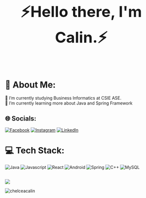 <h1 align="center" style="font-size:50px">⚡Hello there, I'm Calin.⚡</h1>
<br>

# 💫 About Me:
🔭 I’m currently studying Business Informatics at CSIE ASE.<br>
🌱 I’m currently learning more about Java and Spring Framework <br>


## 🌐 Socials:
[![Facebook](https://img.shields.io/badge/Facebook-%231877F2.svg?logo=Facebook&logoColor=white)](https://facebook.com/chelcea.calin)
[![Instagram](https://img.shields.io/badge/Instagram-%23E4405F.svg?logo=Instagram&logoColor=white)](https://instagram.com/chelceacalin/)
[![LinkedIn](https://img.shields.io/badge/LinkedIn-%230077B5.svg?logo=linkedin&logoColor=white)](https://www.linkedin.com/in/chelceacalin/)

# 💻 Tech Stack:
![Java](https://img.shields.io/badge/java-%23ED8B00.svg?style=for-the-badge&logo=java&logoColor=white) 
![Javascript](https://img.shields.io/badge/JavaScript-F7DF1E?style=for-the-badge&logo=javascript&logoColor=black)
![React](https://img.shields.io/badge/-ReactJs-61DAFB?logo=react&logoColor=white&style=for-the-badge)
![Android](https://img.shields.io/badge/Android-3DDC84?style=for-the-badge&logo=android&logoColor=white)
![Spring](https://img.shields.io/badge/Spring-6DB33F?style=for-the-badge&logo=spring&logoColor=white)
![C++](https://img.shields.io/badge/c++-%2300599C.svg?style=for-the-badge&logo=c%2B%2B&logoColor=white)
![MySQL](https://img.shields.io/badge/mysql-%2300f.svg?style=for-the-badge&logo=mysql&logoColor=white)

<div >
    <br>
    <img src="https://github-readme-stats.vercel.app/api/top-langs/?username=chelceacalin&layout=compact&theme=dark" />
<p align="left"> <img src="https://komarev.com/ghpvc/?username=chelceacalin&label=Profile%20views&color=0e75b6&style=flat" alt="chelceacalin" /> </p>

</div>
